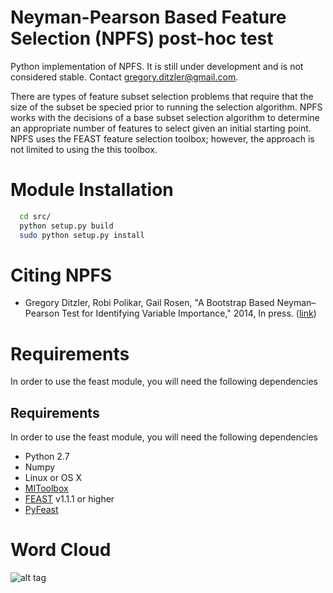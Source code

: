 # Neyman-Pearson Based Feature Selection (NPFS) post-hoc test

Python implementation of NPFS. It is still under development and is not considered stable. Contact <gregory.ditzler@gmail.com>.

There are types of feature subset selection problems that require that the size of the subset be specied prior to running the selection algorithm. NPFS works with the decisions of a base subset selection algorithm to determine an appropriate number of features to select given an initial starting point. NPFS uses the FEAST feature selection toolbox; however, the approach is not limited to using the this toolbox. 

# Module Installation 

```bash
  cd src/
  python setup.py build
  sudo python setup.py install 
``` 

# Citing NPFS

* Gregory Ditzler, Robi Polikar, Gail Rosen, "A Bootstrap Based Neyman–Pearson Test for Identifying Variable Importance," 2014, In press. ([link](http://gregoryditzler.files.wordpress.com/2014/05/tnnls2014.pdf))

# Requirements

In order to use the feast module, you will need the following dependencies

## Requirements
In order to use the feast module, you will need the following dependencies

* Python 2.7
* Numpy
* Linux or OS X 
* [MIToolbox](https://github.com/Craigacp/MIToolbox)
* [FEAST](https://github.com/Craigacp/FEAST) v1.1.1 or higher
* [PyFeast](https://github.com/EESI/PyFeast)


# Word Cloud

![alt tag](https://raw.github.com/gditzler/NPFS/master/img/npfs.jpg)


